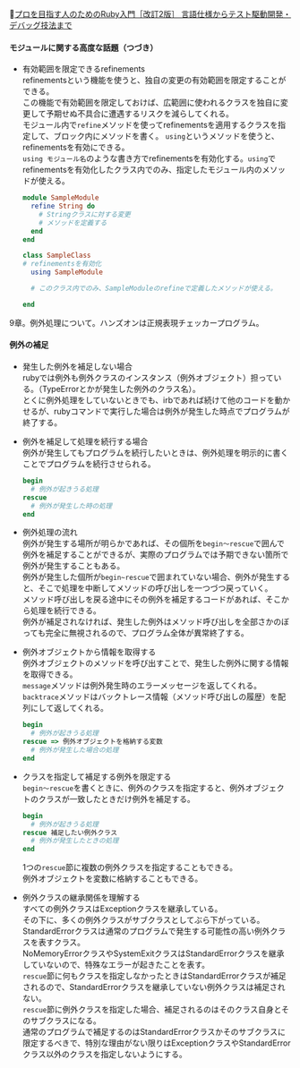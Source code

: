 
📖[プロを目指す人のためのRuby入門［改訂2版］ 言語仕様からテスト駆動開発・デバッグ技法まで](https://gihyo.jp/book/2021/978-4-297-12437-3)

#### モジュールに関する高度な話題（つづき）

- 有効範囲を限定できるrefinements  
  refinementsという機能を使うと、独自の変更の有効範囲を限定することができる。  
  この機能で有効範囲を限定しておけば、広範囲に使われるクラスを独自に変更して予期せぬ不具合に遭遇するリスクを減らしてくれる。  
  モジュール内で`refine`メソッドを使ってrefinementsを適用するクラスを指定して、ブロック内にメソッドを書く。
  `using`というメソッドを使うと、refinementsを有効にできる。  
  `using モジュール名`のような書き方でrefinementsを有効化する。`using`でrefinementsを有効化したクラス内でのみ、指定したモジュール内のメソッドが使える。  
  ```ruby
  module SampleModule
    refine String do
      # Stringクラスに対する変更
      # メソッドを定義する
    end
  end

  class SampleClass
  # refinementsを有効化
    using SampleModule

    # このクラス内でのみ、SampleModuleのrefineで定義したメソッドが使える。

  end
  ```

9章。例外処理について。ハンズオンは正規表現チェッカープログラム。

#### 例外の補足  

- 発生した例外を補足しない場合  
  rubyでは例外も例外クラスのインスタンス（例外オブジェクト）担っている。（TypeErrorとかが発生した例外のクラス名）。  
  とくに例外処理をしていないときでも、irbであれば続けて他のコードを動かせるが、rubyコマンドで実行した場合は例外が発生した時点でプログラムが終了する。  

- 例外を補足して処理を続行する場合  
  例外が発生してもプログラムを続行したいときは、例外処理を明示的に書くことでプログラムを続行させられる。  
  ```ruby  
  begin
    # 例外が起きうる処理
  rescue
    # 例外が発生した時の処理
  end
  ```

- 例外処理の流れ  
  例外が発生する場所が明らかであれば、その個所を`begin～rescue`で囲んで例外を補足することができるが、実際のプログラムでは予期できない箇所で例外が発生することもある。  
  例外が発生した個所が`begin~rescue`で囲まれていない場合、例外が発生すると、そこで処理を中断してメソッドの呼び出しを一つづつ戻っていく。  
  メソッド呼び出しを戻る途中にその例外を補足するコードがあれば、そこから処理を続行できる。  
  例外が補足されなければ、発生した例外はメソッド呼び出しを全部さかのぼっても完全に無視されるので、プログラム全体が異常終了する。  

- 例外オブジェクトから情報を取得する  
  例外オブジェクトのメソッドを呼び出すことで、発生した例外に関する情報を取得できる。  
  `message`メソッドは例外発生時のエラーメッセージを返してくれる。  
  `backtrace`メソッドはバックトレース情報（メソッド呼び出しの履歴）を配列にして返してくれる。  
  ```ruby
  begin
    # 例外が起きうる処理
  rescue => 例外オブジェクトを格納する変数
    # 例外が発生した場合の処理
  end
  ```

- クラスを指定して補足する例外を限定する  
  `begin～rescue`を書くときに、例外のクラスを指定すると、例外オブジェクトのクラスが一致したときだけ例外を補足する。  
  ```ruby
  begin
    # 例外が起きうる処理
  rescue 補足したい例外クラス
    # 例外が発生したときの処理
  end
  ```
  1つの`rescue`節に複数の例外クラスを指定することもできる。  
  例外オブジェクトを変数に格納することもできる。  

- 例外クラスの継承関係を理解する  
  すべての例外クラスはExceptionクラスを継承している。  
  その下に、多くの例外クラスがサブクラスとしてぶら下がっている。  
  StandardErrorクラスは通常のプログラムで発生する可能性の高い例外クラスを表すクラス。  
  NoMemoryErrorクラスやSystemExitクラスはStandardErrorクラスを継承していないので、特殊なエラーが起きたことを表す。  
  `rescue`節に何もクラスを指定しなかったときはStandardErrorクラスが補足されるので、StandardErrorクラスを継承していない例外クラスは補足されない。  
  `rescue`節に例外クラスを指定した場合、補足されるのはそのクラス自身とそのサブクラスになる。  
  通常のプログラムで補足するのはStandardErrorクラスかそのサブクラスに限定するべきで、特別な理由がない限りはExceptionクラスやStandardErrorクラス以外のクラスを指定しないようにする。  
  